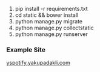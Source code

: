 1. pip install -r requirements.txt
2. cd static && bower install
3. python manage.py migrate
4. python manage.py collectstatic
5. python manage.py runserver


### Example Site ###

[yspotify.yakupadakli.com](http://yspotify.yakupadakli.com/)
